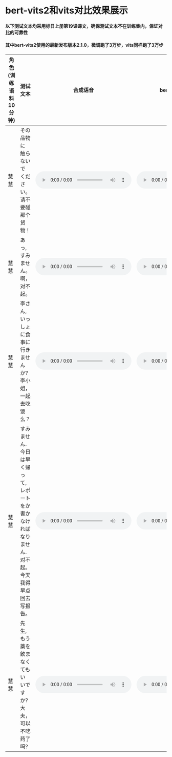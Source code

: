 # bert-vits2和vits对比效果展示
#### 以下测试文本均采用标日上册第19课课文，确保测试文本不在训练集内，保证对比的可靠性
#### 其中bert-vits2使用的最新发布版本2.1.0，微调跑了3万步，vits同样跑了3万步

|  角色(训练语料10分钟)   | 测试文本  | 合成语音 | bert-vits2-合成语音 |
|  ----  | ----  | ----  | ----  |
| 慧慧 | その 品物に 触らないで ください。 请不要碰那个货物！| <audio controls><source src="/website/audio/huihui_1.wav" type="audio/mpeg"></audio> | <audio controls><source src="/website/audio/bert-vits2_huihui_1.wav" type="audio/mpeg"></audio> |
| 慧慧 | あっ,すみません。 啊，对不起。 | <audio controls><source src="/website/audio/huihui_7.wav" type="audio/mpeg"></audio> | <audio controls><source src="/website/audio/bert-vits2_huihui_7.wav" type="audio/mpeg"></audio> |
| 慧慧 | 李さん,いっしょに食事に行きませんか?  李小姐，一起去吃饭么？| <audio controls><source src="/website/audio/huihui_8.wav" type="audio/mpeg"></audio> | <audio controls><source src="/website/audio/bert-vits2_huihui_8.wav" type="audio/mpeg"></audio> |
| 慧慧 | すみません.今日は早く帰って,レポートをか書かなければなりません. 对不起。今天我得早点回去写报告。| <audio controls><source src="/website/audio/huihui_9.wav" type="audio/mpeg"></audio> | <audio controls><source src="/website/audio/bert-vits2_huihui_9.wav" type="audio/mpeg"></audio> |
| 慧慧 | 先生,もう薬を飲まなくてもいいですか?  大夫，可以不吃药了吗?| <audio controls><source src="/website/audio/huihui_10.wav" type="audio/mpeg"></audio> | <audio controls><source src="/website/audio/bert-vits2_huihui_10.wav" type="audio/mpeg"></audio> |